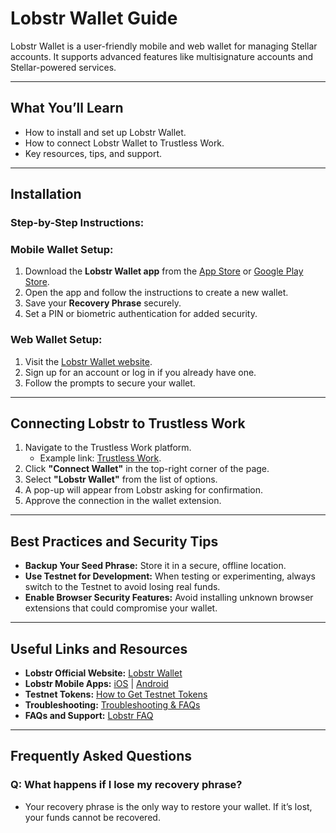 # Lobstr Wallet Guide

Lobstr Wallet is a user-friendly mobile and web wallet for managing Stellar accounts. It supports advanced features like multisignature accounts and Stellar-powered services.

---

## **What You’ll Learn**
- How to install and set up Lobstr Wallet.
- How to connect Lobstr Wallet to Trustless Work.
- Key resources, tips, and support.

---

## **Installation**

### **Step-by-Step Instructions:**
### **Mobile Wallet Setup:**
1. Download the **Lobstr Wallet app** from the [App Store](https://apps.apple.com) or [Google Play Store](https://play.google.com).
2. Open the app and follow the instructions to create a new wallet.
3. Save your **Recovery Phrase** securely.
4. Set a PIN or biometric authentication for added security.

### **Web Wallet Setup:**
1. Visit the [Lobstr Wallet website](https://lobstr.co/).
2. Sign up for an account or log in if you already have one.
3. Follow the prompts to secure your wallet.

---

## **Connecting Lobstr to Trustless Work**

1. Navigate to the Trustless Work platform.
   - Example link: [Trustless Work](https://dapp.trustlesswork.com/).
2. Click **"Connect Wallet"** in the top-right corner of the page.
3. Select **"Lobstr Wallet"** from the list of options.
4. A pop-up will appear from Lobstr asking for confirmation.
5. Approve the connection in the wallet extension.

---

## **Best Practices and Security Tips**

- **Backup Your Seed Phrase:** Store it in a secure, offline location.
- **Use Testnet for Development:** When testing or experimenting, always switch to the Testnet to avoid losing real funds.
- **Enable Browser Security Features:** Avoid installing unknown browser extensions that could compromise your wallet.

---

## **Useful Links and Resources**
- **Lobstr Official Website:** [Lobstr Wallet](https://lobstr.co/)
- **Lobstr Mobile Apps:** [iOS](https://apps.apple.com) | [Android](https://play.google.com)
- **Testnet Tokens:** [How to Get Testnet Tokens](../testnet-tokens.md)
- **Troubleshooting:** [Troubleshooting & FAQs](../troubleshooting.md)
- **FAQs and Support:** [Lobstr FAQ](https://lobstr.co/faq)

---

## **Frequently Asked Questions**

### **Q: What happens if I lose my recovery phrase?**
- Your recovery phrase is the only way to restore your wallet. If it’s lost, your funds cannot be recovered.
